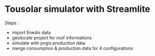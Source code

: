 # Tousolar simulator with Streamlite

Steps : 

- import Enedis data
- geolocate project for roof informations
- simulate with pvgis production data
- merge consumption & production data for 4 configurations 